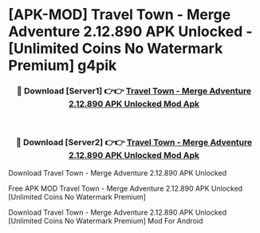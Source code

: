 # [APK-MOD] Travel Town - Merge Adventure 2.12.890 APK Unlocked - [Unlimited Coins No Watermark Premium] g4pik



<div align="center">
<h3>🔴 Download [Server1] 👉👉 <a href="https://momento.my/?title=Travel_Town_-_Merge_Adventure_2.12.890_APK_Unlocked">Travel Town - Merge Adventure 2.12.890 APK Unlocked Mod Apk</a></h3><br>

<h3>🔴 Download [Server2] 👉👉 <a href="https://momento.my/?title=Travel_Town_-_Merge_Adventure_2.12.890_APK_Unlocked">Travel Town - Merge Adventure 2.12.890 APK Unlocked Mod Apk</a></h3>
</div>



Download Travel Town - Merge Adventure 2.12.890 APK Unlocked 

Free APK MOD Travel Town - Merge Adventure 2.12.890 APK Unlocked [Unlimited Coins No Watermark Premium]

Download Travel Town - Merge Adventure 2.12.890 APK Unlocked [Unlimited Coins No Watermark Premium] Mod For Android
